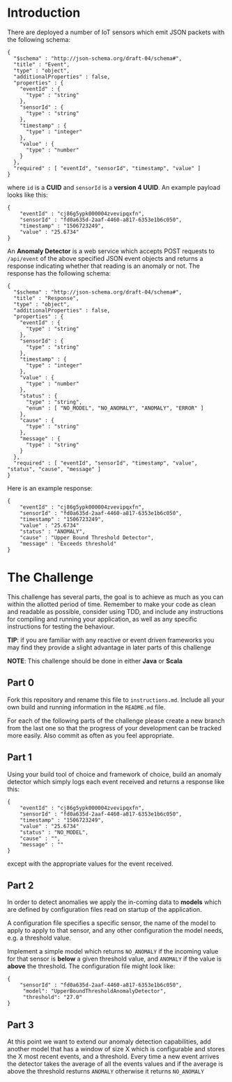 # Introduction

There are deployed a number of IoT sensors which emit JSON packets with the following schema:

	{
	  "$schema" : "http://json-schema.org/draft-04/schema#",
	  "title" : "Event",
	  "type" : "object",
	  "additionalProperties" : false,
	  "properties" : {
	    "eventId" : {
	      "type" : "string"
	    },
	    "sensorId" : {
	      "type" : "string"
	    },
	    "timestamp" : {
	      "type" : "integer"
	    },
	    "value" : {
	      "type" : "number"
	    }
	  },
	  "required" : [ "eventId", "sensorId", "timestamp", "value" ]
	}

where `id` is a **CUID** and `sensorId` is a **version 4 UUID**. An example payload looks like this:

    {
        "eventId" : "cj86g5ypk000004zvevipqxfn",
        "sensorId" : "fd0a635d-2aaf-4460-a817-6353e1b6c050",
        "timestamp" : "1506723249",
        "value" : "25.6734"
    }

An **Anomaly Detector** is a web service which accepts POST requests to `/api/event` of the above specified JSON event objects and returns a response indicating whether that reading is an anomaly or not. The response has the following schema:

	{
	  "$schema" : "http://json-schema.org/draft-04/schema#",
	  "title" : "Response",
	  "type" : "object",
	  "additionalProperties" : false,
	  "properties" : {
	    "eventId" : {
	      "type" : "string"
	    },
	    "sensorId" : {
	      "type" : "string"
	    },
	    "timestamp" : {
	      "type" : "integer"
	    },
	    "value" : {
	      "type" : "number"
	    },
	    "status" : {
	      "type" : "string",
	      "enum" : [ "NO_MODEL", "NO_ANOMALY", "ANOMALY", "ERROR" ]
	    },
	    "cause" : {
	      "type" : "string"
	    },
	    "message" : {
	      "type" : "string"
	    }
	  },
	  "required" : [ "eventId", "sensorId", "timestamp", "value", "status", "cause", "message" ]
	}

Here is an example response:

    {
        "eventId" : "cj86g5ypk000004zvevipqxfn",
        "sensorId" : "fd0a635d-2aaf-4460-a817-6353e1b6c050",
        "timestamp" : "1506723249",
        "value" : "25.6734"
        "status" : "ANOMALY",
        "cause" : "Upper Bound Threshold Detector",
        "message" : "Exceeds threshold"
    }

# The Challenge

This challenge has several parts, the goal is to achieve as much as you can within the allotted period of time. Remember to make your code as clean and readable as possible, consider using TDD, and include any instructions for compiling and running your application, as well as any specific instructions for testing the behaviour.

**TIP**: if you are familiar with any reactive or event driven frameworks you may find they provide a slight advantage in later parts of this challenge

**NOTE**: This challenge should be done in either **Java** or **Scala**

## Part 0 

Fork this repository and rename this file to `instructions.md`. Include all your own build and running information in the `README.md` file.

For each of the following parts of the challenge please create a new branch from the last one so that the progress of your development can be tracked more easily. Also commit as often as you feel appropriate.

## Part 1

Using your build tool of choice and framework of choice, build an anomaly detector which simply logs each event received and returns a response like this:

    {
        "eventId" : "cj86g5ypk000004zvevipqxfn",
        "sensorId" : "fd0a635d-2aaf-4460-a817-6353e1b6c050",
        "timestamp" : "1506723249",
        "value" : "25.6734"
        "status" : "NO_MODEL",
        "cause" : "",
        "message" : ""
    }

except with the appropriate values for the event received.

## Part 2 

In order to detect anomalies we apply the in-coming data to **models** which are defined by configuration files read on startup of the application.

A configuration file specifies a specific sensor, the name of the model to apply to apply to that sensor, and any other configuration the model needs, e.g. a threshold value.

Implement a simple model which returns `NO_ANOMALY` if the incoming value for that sensor is **below** a given threshold value, and `ANOMALY` if the value is **above** the threshold. The configuration file might look like:

	{
        "sensorId" : "fd0a635d-2aaf-4460-a817-6353e1b6c050",
	     "model": "UpperBoundThresholdAnomalyDetector",
	     "threshold": "27.0"
	}
	
## Part 3

At this point we want to extend our anomaly detection capabilities, add another model that has a window of size X which is configurable and stores the X most recent events, and a threshold. Every time a new event arrives the detector takes the average of all the events values and if the average is above the threshold resturns `ANOMALY` otherwise it returns `NO_ANOMALY`
